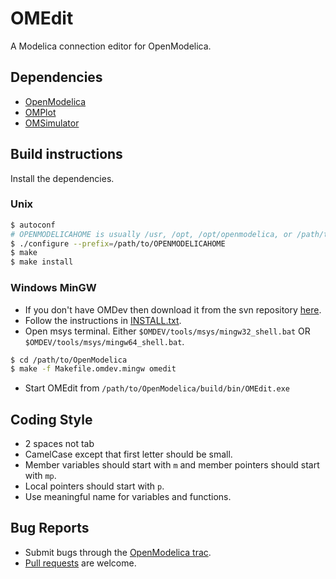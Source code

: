 # OMEdit
A Modelica connection editor for OpenModelica.

## Dependencies

- [OpenModelica](https://openmodelica.org)
- [OMPlot](../../OMPlot)
- [OMSimulator](../../../../OMSimulator)

## Build instructions

Install the dependencies.

### Unix
```bash
$ autoconf
# OPENMODELICAHOME is usually /usr, /opt, /opt/openmodelica, or /path/to/OpenModelica/build
$ ./configure --prefix=/path/to/OPENMODELICAHOME
$ make
$ make install
```

### Windows MinGW
- If you don't have OMDev then download it from the svn repository [here](https://openmodelica.org/svn/OpenModelicaExternal/trunk/tools/windows/OMDev).
- Follow the instructions in [INSTALL.txt](https://openmodelica.org/svn/OpenModelicaExternal/trunk/tools/windows/OMDev/INSTALL.txt).
- Open msys terminal. Either `$OMDEV/tools/msys/mingw32_shell.bat` OR `$OMDEV/tools/msys/mingw64_shell.bat`.
```bash
$ cd /path/to/OpenModelica
$ make -f Makefile.omdev.mingw omedit
```
- Start OMEdit from `/path/to/OpenModelica/build/bin/OMEdit.exe`

## Coding Style

- 2 spaces not tab
- CamelCase except that first letter should be small.
- Member variables should start with `m` and member pointers should start with `mp`.
- Local pointers should start with `p`.
- Use meaningful name for variables and functions.


## Bug Reports

- Submit bugs through the [OpenModelica trac](https://trac.openmodelica.org/OpenModelica/newticket).
- [Pull requests](../../../pulls) are welcome.
